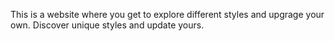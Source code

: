 This is a website where you get to explore different styles and upgrage your own. Discover unique styles and update yours.